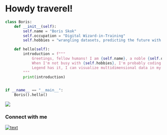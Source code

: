 # Howdy traverel!

```python
class Boris:
    def __init__(self):
        self.name = "Boris Skok"
        self.occupation = "Digital Wizard-in-Training"
        self.hobbies = "wrangling datasets, predicting the future with ML models, and casually solving P=NP"

    def hello(self):
        introduction = f"""
            Greetings, fellow humans! I am {self.name}, a noble {self.occupation}.
            When I'm not busy with {self.hobbies}, I'm probably coding up a storm.
            Legend has it, I can visualize multidimensional data in my sleep.
        """
        print(introduction)


if __name__ == "__main__":
    Boris().hello()
```

<p align="left">
  <img src="https://skillicons.dev/icons?i=ts,react,angular,py,django,java,spring,docker,postgres,git" />
</p>

### Connect with me
[![text](https://img.shields.io/badge/LinkedIn-0077B5?style=for-the-badge&logo=linkedin&logoColor=white)](https://www.linkedin.com/in/b-skok)

